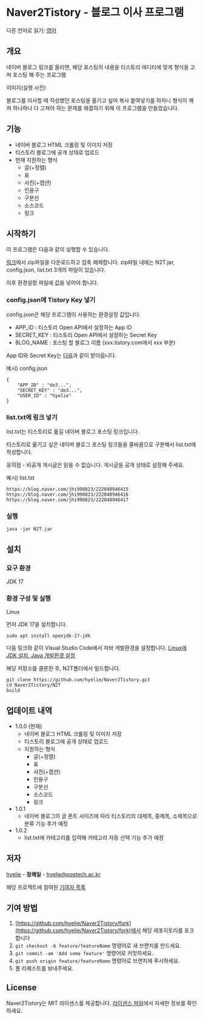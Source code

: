 # Naver2Tistory - 블로그 이사 프로그램

다른 언어로 읽기: [영어](./README.md)

## 개요
네이버 블로그 링크를 올리면, 해당 포스팅의 내용을 티스토리 에디터에 맞게 형식을 고쳐 포스팅 해 주는 프로그램

이미지(실행 사진)

블로그를 이사할 때 작성했던 포스팅을 옮기고 싶어 복사 붙여넣기를 하자니 형식이 깨져 하나하나 다 고쳐야 하는 문제를 해결하기 위해 이 프로그램을 만들었습니다.

## 기능
- 네이버 블로그 HTML 크롤링 및 이미지 저장
- 티스토리 블로그에 공개 상태로 업로드
- 현재 지원하는 형식
    - 글(+정렬)
    - 표
    - 사진(+캡션)
    - 인용구
    - 구분선
    - 소스코드
    - 링크

## 시작하기
이 프로그램은 다음과 같이 실행할 수 있습니다.

[링크]()에서 zip파일을 다운로드하고 압축 해제합니다. zip파일 내에는 N2T.jar, config.json, list.txt 3개의 파일이 있습니다.

이후 환경설정 파일에 값을 넣어야 합니다.

### config.json에 Tistory Key 넣기
config.json은 해당 프로그램이 사용하는 환경설정 값입니다.
- APP_ID : 티스토리 Open API에서 설정하는 App ID
- SECRET_KEY : 티스토리 Open API에서 설정하는 Secret Key
- BLOG_NAME : 포스팅 할 블로그 이름 (xxx.tistory.com에서 xxx 부분)

App ID와 Secret Key는 [다음](https://hyelie.tistory.com/entry/Tistory-Open-API-%EC%95%B1-%EB%93%B1%EB%A1%9D)과 같이 받아옵니다.

예시) config.json
```
{
    "APP_ID" : "de3...",
    "SECRET_KEY" : "de3...",
    "USER_ID" : "hyelie"
}
```

### list.txt에 링크 넣기
list.txt는 티스토리로 옮길 네이버 블로그 포스팅 링크입니다.

티스토리로 옮기고 싶은 네이버 블로그 포스팅 링크들을 줄바꿈으로 구분해서 list.txt에 작성합니다.

유의점 - 비공개 게시글은 읽을 수 없습니다. 게시글을 공개 상태로 설정해 주세요.

예시) list.tst
```
https://blog.naver.com/jhi990823/222848946415
https://blog.naver.com/jhi990823/222848946416
https://blog.naver.com/jhi990823/222848946417
```

### 실행
```
java -jar N2T.jar
```

## 설치
### 요구 환경
JDK 17

### 환경 구성 및 실행

Linux

먼저 JDK 17을 설치합니다.
```
sudo apt install openjdk-17-jdk
```

다음 링크와 같이 Visual Studio Code에서 자바 개발환경을 설정합니다. [Linux에 JDK 설치, Java 개발환경 설정](https://hyelie.tistory.com/entry/GCP%EC%97%90-Java-%EA%B0%9C%EB%B0%9C%ED%99%98%EA%B2%BD-%EC%84%B8%ED%8C%85?category=947331)

해당 저장소를 클론한 후, N2T폴더에서 빌드합니다.
```
git clone https://github.com/hyelie/Naver2Tistory.git
cd Naver2Tistory/N2T
build
```

## 업데이트 내역

* 1.0.0 (현재)
    - 네이버 블로그 HTML 크롤링 및 이미지 저장
    - 티스토리 블로그에 공개 상태로 업로드
    - 지원하는 형식
        - 글(+정렬)
        - 표
        - 사진(+캡션)
        - 인용구
        - 구분선
        - 소스코드
        - 링크
* 1.0.1
    * 네이버 블로그의 글 폰트 사이즈에 따라 티스토리의 대제목, 중제목, 소제목으로 분류 기능 추가 예정
* 1.0.2
    * list.txt에 카테고리를 입력해 카테고리 자동 선택 기능 추가 예정

## 저자
[hyelie](https://github.com/hyelie) - **정혜일** - <hyelie@postech.ac.kr>

해당 프로젝트에 참여한 [기여자 목록](./CONTRIBUTORS)

## 기여 방법

1. [https://github.com/hyelie/Naver2Tistory/fork](https://github.com/hyelie/Naver2Tistory/fork)에서 해당 레포지토리를 포크합니다
2. `git checkout -b feature/featureName` 명령어로 새 브랜치를 만드세요.
3. `git commit -am 'Add some feature'` 명령어로 커밋하세요.
4. `git push origin feature/featureName` 명령어로 브랜치에 푸시하세요. 
5. 풀 리퀘스트를 보내주세요.

## License

Naver2Tistory는 MIT 라이센스를 제공합니다. [라이센스 파일](./LICENSE)에서 자세한 정보를 확인하세요.